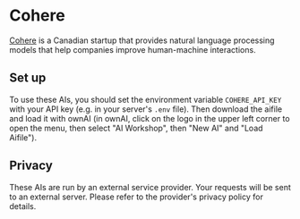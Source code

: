 # Cohere

[Cohere](https://cohere.ai/about) is a Canadian startup that provides natural language processing models that help companies improve human-machine interactions.

## Set up

To use these AIs, you should set the environment variable `COHERE_API_KEY` with your API key (e.g. in your server's `.env` file).
Then download the aifile and load it with ownAI (in ownAI, click on the logo in the upper left corner to open the menu, then select "AI Workshop", then "New AI" and "Load Aifile").

## Privacy

These AIs are run by an external service provider. Your requests will be sent to an external server. Please refer to the provider's privacy policy for details.
